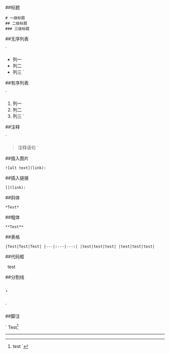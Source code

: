 
##标题

```
# 一级标题
## 二级标题
### 三级标题
```

##无序列表

`
* 列一
* 列二
* 列三
`

##有序列表

`
1. 列一
2. 列二 
3. 列三
`

##注释

`
> 注释语句
`

##插入图片

`
![alt text](link): 
`

##插入链接

`
[](link): 
`

##斜体

`
*Test* 
`

##粗体

`
**Test**
`

##表格

`
|Test|Test|Test|
|---|:---|---:|
|test|test|test|
|test|test|test|
`

##代码框

`
`test`
`

##分割线

`
---
`

##脚注

`
Test[^link]

[^link]: test
`

---
